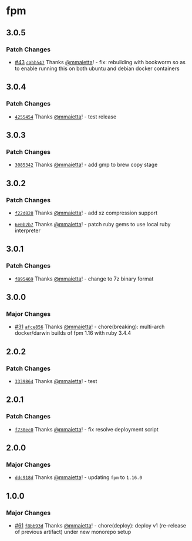 # fpm

## 3.0.5

### Patch Changes

- [#43](https://github.com/mmaietta/electron-builder-binaries/pull/43) [`cabb547`](https://github.com/mmaietta/electron-builder-binaries/commit/cabb54774926b5692f47786de9219b2c479efcf8) Thanks [@mmaietta](https://github.com/mmaietta)! - fix: rebuilding with bookworm so as to enable running this on both ubuntu and debian docker containers

## 3.0.4

### Patch Changes

- [`4255454`](https://github.com/mmaietta/electron-builder-binaries/commit/4255454c7bdf091c5a4d877bcfc57b879f33e897) Thanks [@mmaietta](https://github.com/mmaietta)! - test release

## 3.0.3

### Patch Changes

- [`3085342`](https://github.com/mmaietta/electron-builder-binaries/commit/30853429ffb34b8caee729fd0ca34460668c4d71) Thanks [@mmaietta](https://github.com/mmaietta)! - add gmp to brew copy stage

## 3.0.2

### Patch Changes

- [`f22d828`](https://github.com/mmaietta/electron-builder-binaries/commit/f22d82812c9832a4bb87711ce6ea44e626b1583e) Thanks [@mmaietta](https://github.com/mmaietta)! - add xz compression support

- [`6e0b2b7`](https://github.com/mmaietta/electron-builder-binaries/commit/6e0b2b7ecb53ef01186f652f00017987c4f66cb6) Thanks [@mmaietta](https://github.com/mmaietta)! - patch ruby gems to use local ruby interpreter

## 3.0.1

### Patch Changes

- [`f895469`](https://github.com/mmaietta/electron-builder-binaries/commit/f895469c47c24acd1516174268fb1923f769d0b4) Thanks [@mmaietta](https://github.com/mmaietta)! - change to 7z binary format

## 3.0.0

### Major Changes

- [#31](https://github.com/mmaietta/electron-builder-binaries/pull/31) [`afce856`](https://github.com/mmaietta/electron-builder-binaries/commit/afce856c180aea46c7d778d01baf6b92d9f2ad54) Thanks [@mmaietta](https://github.com/mmaietta)! - chore(breaking): multi-arch docker/darwin builds of fpm 1.16 with ruby 3.4.4

## 2.0.2

### Patch Changes

- [`3339864`](https://github.com/electron-userland/electron-builder-binaries/commit/333986401ab407484cd9a769aead06828107fd05) Thanks [@mmaietta](https://github.com/mmaietta)! - test

## 2.0.1

### Patch Changes

- [`f730ec0`](https://github.com/electron-userland/electron-builder-binaries/commit/f730ec081b0e5a394cb686e3a921c2efb3b2ac00) Thanks [@mmaietta](https://github.com/mmaietta)! - fix resolve deployment script

## 2.0.0

### Major Changes

- [`ddc918d`](https://github.com/electron-userland/electron-builder-binaries/commit/ddc918ddf310cf563807788036d7153f80e4af61) Thanks [@mmaietta](https://github.com/mmaietta)! - updating `fpm` to `1.16.0`

## 1.0.0

### Major Changes

- [#61](https://github.com/electron-userland/electron-builder-binaries/pull/61) [`f8bb93d`](https://github.com/electron-userland/electron-builder-binaries/commit/f8bb93d87215fe9095c419e2939f3ea1bc60fefa) Thanks [@mmaietta](https://github.com/mmaietta)! - chore(deploy): deploy v1 (re-release of previous artifact) under new monorepo setup
